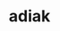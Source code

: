---
title: "adiak"
layout: cache
categories: [package, develop]
meta: {"compilers": ["gcc@=11.4.0", "gcc@=7.3.1", "gcc@=7.5.0", "gcc@=9.4.0", "oneapi@=2024.2.1"], "num_specs": 59, "num_specs_by_stack": {"e4s": 14, "e4s-neoverse-v2": 7, "e4s-neoverse_v1": 3, "e4s-oneapi": 6, "e4s-power": 1, "e4s-rocm-external": 8, "radiuss": 7, "radiuss-aws": 6, "radiuss-aws-aarch64": 6, "root": 59}, "oss": ["amzn2", "ubuntu18.04", "ubuntu20.04", "ubuntu22.04"], "platforms": ["linux"], "stacks": ["e4s", "e4s-neoverse-v2", "e4s-neoverse_v1", "e4s-oneapi", "e4s-power", "e4s-rocm-external", "radiuss", "radiuss-aws", "radiuss-aws-aarch64", "root"], "targets": ["aarch64", "neoverse_v1", "neoverse_v2", "ppc64le", "x86_64_v3"], "versions": ["0.4.1"]}
spec_details: [{"compiler": "gcc@=7.3.1", "hash": "acmhd2j2d5sjjqcpi3r2bz7jl5cd6fzj", "os": "amzn2", "platform": "linux", "size": "-", "stacks": ["radiuss-aws-aarch64", "root"], "tarball": "https://binaries.spack.io/develop/build_cache/linux-amzn2-aarch64/gcc-7.3.1/adiak-0.4.1/linux-amzn2-aarch64-gcc-7.3.1-adiak-0.4.1-acmhd2j2d5sjjqcpi3r2bz7jl5cd6fzj.spack", "target": "aarch64", "variants": ["build_system=cmake", "build_type=Release", "generator=make", "~ipo", "+mpi", "+shared"], "versions": ["0.4.1"]}, {"compiler": "gcc@=7.3.1", "hash": "apa3xu3juaoqa3hfdf3ecfl2oyljstrz", "os": "amzn2", "platform": "linux", "size": "-", "stacks": ["radiuss-aws-aarch64", "root"], "tarball": "https://binaries.spack.io/develop/build_cache/linux-amzn2-aarch64/gcc-7.3.1/adiak-0.4.1/linux-amzn2-aarch64-gcc-7.3.1-adiak-0.4.1-apa3xu3juaoqa3hfdf3ecfl2oyljstrz.spack", "target": "aarch64", "variants": ["build_system=cmake", "build_type=Release", "generator=make", "~ipo", "+mpi", "+shared"], "versions": ["0.4.1"]}, {"compiler": "gcc@=7.3.1", "hash": "nruph2wxopssuy6tn3gamqxykfy3memh", "os": "amzn2", "platform": "linux", "size": "-", "stacks": ["radiuss-aws-aarch64", "root"], "tarball": "https://binaries.spack.io/develop/build_cache/linux-amzn2-aarch64/gcc-7.3.1/adiak-0.4.1/linux-amzn2-aarch64-gcc-7.3.1-adiak-0.4.1-nruph2wxopssuy6tn3gamqxykfy3memh.spack", "target": "aarch64", "variants": ["build_system=cmake", "build_type=Release", "generator=make", "~ipo", "+mpi", "+shared"], "versions": ["0.4.1"]}, {"compiler": "gcc@=7.3.1", "hash": "nt573nlvoo3jidmjlu4coafvdpcbbi7q", "os": "amzn2", "platform": "linux", "size": "-", "stacks": ["radiuss-aws-aarch64", "root"], "tarball": "https://binaries.spack.io/develop/build_cache/linux-amzn2-aarch64/gcc-7.3.1/adiak-0.4.1/linux-amzn2-aarch64-gcc-7.3.1-adiak-0.4.1-nt573nlvoo3jidmjlu4coafvdpcbbi7q.spack", "target": "aarch64", "variants": ["build_system=cmake", "build_type=Release", "generator=make", "~ipo", "+mpi", "+shared"], "versions": ["0.4.1"]}, {"compiler": "gcc@=7.3.1", "hash": "ol5h2hbfri3lvnbpdgzwjvbod7chjgwq", "os": "amzn2", "platform": "linux", "size": "-", "stacks": ["radiuss-aws-aarch64", "root"], "tarball": "https://binaries.spack.io/develop/build_cache/linux-amzn2-aarch64/gcc-7.3.1/adiak-0.4.1/linux-amzn2-aarch64-gcc-7.3.1-adiak-0.4.1-ol5h2hbfri3lvnbpdgzwjvbod7chjgwq.spack", "target": "aarch64", "variants": ["build_system=cmake", "build_type=Release", "generator=make", "~ipo", "+mpi", "+shared"], "versions": ["0.4.1"]}, {"compiler": "gcc@=7.3.1", "hash": "ql5i45vqo2cg5vhuhfwojzapbcq6lvcj", "os": "amzn2", "platform": "linux", "size": "-", "stacks": ["radiuss-aws-aarch64", "root"], "tarball": "https://binaries.spack.io/develop/build_cache/linux-amzn2-aarch64/gcc-7.3.1/adiak-0.4.1/linux-amzn2-aarch64-gcc-7.3.1-adiak-0.4.1-ql5i45vqo2cg5vhuhfwojzapbcq6lvcj.spack", "target": "aarch64", "variants": ["build_system=cmake", "build_type=Release", "generator=make", "~ipo", "+mpi", "+shared"], "versions": ["0.4.1"]}, {"compiler": "gcc@=7.3.1", "hash": "5c5jegmm2dk45fae4oxkd3ec5y74to4l", "os": "amzn2", "platform": "linux", "size": "-", "stacks": ["radiuss-aws", "root"], "tarball": "https://binaries.spack.io/develop/build_cache/linux-amzn2-x86_64_v3/gcc-7.3.1/adiak-0.4.1/linux-amzn2-x86_64_v3-gcc-7.3.1-adiak-0.4.1-5c5jegmm2dk45fae4oxkd3ec5y74to4l.spack", "target": "x86_64_v3", "variants": ["build_system=cmake", "build_type=Release", "generator=make", "~ipo", "+mpi", "+shared"], "versions": ["0.4.1"]}, {"compiler": "gcc@=7.3.1", "hash": "evgrj3wnnkyg6ehvikfxjun7l4jib3o4", "os": "amzn2", "platform": "linux", "size": "-", "stacks": ["radiuss-aws", "root"], "tarball": "https://binaries.spack.io/develop/build_cache/linux-amzn2-x86_64_v3/gcc-7.3.1/adiak-0.4.1/linux-amzn2-x86_64_v3-gcc-7.3.1-adiak-0.4.1-evgrj3wnnkyg6ehvikfxjun7l4jib3o4.spack", "target": "x86_64_v3", "variants": ["build_system=cmake", "build_type=Release", "generator=make", "~ipo", "+mpi", "+shared"], "versions": ["0.4.1"]}, {"compiler": "gcc@=7.3.1", "hash": "h4hn76xvh5o4zjchv7zenzrlf7evgev2", "os": "amzn2", "platform": "linux", "size": "-", "stacks": ["radiuss-aws", "root"], "tarball": "https://binaries.spack.io/develop/build_cache/linux-amzn2-x86_64_v3/gcc-7.3.1/adiak-0.4.1/linux-amzn2-x86_64_v3-gcc-7.3.1-adiak-0.4.1-h4hn76xvh5o4zjchv7zenzrlf7evgev2.spack", "target": "x86_64_v3", "variants": ["build_system=cmake", "build_type=Release", "generator=make", "~ipo", "+mpi", "+shared"], "versions": ["0.4.1"]}, {"compiler": "gcc@=7.3.1", "hash": "jdxlngq6zir5og6cipp2ci4l6tz6qsis", "os": "amzn2", "platform": "linux", "size": "-", "stacks": ["radiuss-aws", "root"], "tarball": "https://binaries.spack.io/develop/build_cache/linux-amzn2-x86_64_v3/gcc-7.3.1/adiak-0.4.1/linux-amzn2-x86_64_v3-gcc-7.3.1-adiak-0.4.1-jdxlngq6zir5og6cipp2ci4l6tz6qsis.spack", "target": "x86_64_v3", "variants": ["build_system=cmake", "build_type=Release", "generator=make", "~ipo", "+mpi", "+shared"], "versions": ["0.4.1"]}, {"compiler": "gcc@=7.3.1", "hash": "rtppl7p35zogqvpxorhfk5o6wddttrhv", "os": "amzn2", "platform": "linux", "size": "-", "stacks": ["radiuss-aws", "root"], "tarball": "https://binaries.spack.io/develop/build_cache/linux-amzn2-x86_64_v3/gcc-7.3.1/adiak-0.4.1/linux-amzn2-x86_64_v3-gcc-7.3.1-adiak-0.4.1-rtppl7p35zogqvpxorhfk5o6wddttrhv.spack", "target": "x86_64_v3", "variants": ["build_system=cmake", "build_type=Release", "generator=make", "~ipo", "+mpi", "+shared"], "versions": ["0.4.1"]}, {"compiler": "gcc@=7.3.1", "hash": "vncduis752hpu475djgdtiyjuaenckdb", "os": "amzn2", "platform": "linux", "size": "-", "stacks": ["radiuss-aws", "root"], "tarball": "https://binaries.spack.io/develop/build_cache/linux-amzn2-x86_64_v3/gcc-7.3.1/adiak-0.4.1/linux-amzn2-x86_64_v3-gcc-7.3.1-adiak-0.4.1-vncduis752hpu475djgdtiyjuaenckdb.spack", "target": "x86_64_v3", "variants": ["build_system=cmake", "build_type=Release", "generator=make", "~ipo", "+mpi", "+shared"], "versions": ["0.4.1"]}, {"compiler": "gcc@=7.5.0", "hash": "3g7w4llad2krtkttsfypgnmgv7hhxbun", "os": "ubuntu18.04", "platform": "linux", "size": "-", "stacks": ["radiuss", "root"], "tarball": "https://binaries.spack.io/develop/build_cache/linux-ubuntu18.04-x86_64_v3/gcc-7.5.0/adiak-0.4.1/linux-ubuntu18.04-x86_64_v3-gcc-7.5.0-adiak-0.4.1-3g7w4llad2krtkttsfypgnmgv7hhxbun.spack", "target": "x86_64_v3", "variants": ["build_system=cmake", "build_type=Release", "generator=make", "~ipo", "+mpi", "+shared"], "versions": ["0.4.1"]}, {"compiler": "gcc@=7.5.0", "hash": "5cnshv3our34oierdqpunm2ckzicpmts", "os": "ubuntu18.04", "platform": "linux", "size": "-", "stacks": ["radiuss", "root"], "tarball": "https://binaries.spack.io/develop/build_cache/linux-ubuntu18.04-x86_64_v3/gcc-7.5.0/adiak-0.4.1/linux-ubuntu18.04-x86_64_v3-gcc-7.5.0-adiak-0.4.1-5cnshv3our34oierdqpunm2ckzicpmts.spack", "target": "x86_64_v3", "variants": ["build_system=cmake", "build_type=Release", "generator=make", "~ipo", "+mpi", "+shared"], "versions": ["0.4.1"]}, {"compiler": "gcc@=7.5.0", "hash": "bsmj6iqbplceu6ilsdqfyobhl24r67tc", "os": "ubuntu18.04", "platform": "linux", "size": "-", "stacks": ["radiuss", "root"], "tarball": "https://binaries.spack.io/develop/build_cache/linux-ubuntu18.04-x86_64_v3/gcc-7.5.0/adiak-0.4.1/linux-ubuntu18.04-x86_64_v3-gcc-7.5.0-adiak-0.4.1-bsmj6iqbplceu6ilsdqfyobhl24r67tc.spack", "target": "x86_64_v3", "variants": ["build_system=cmake", "build_type=Release", "generator=make", "~ipo", "+mpi", "+shared"], "versions": ["0.4.1"]}, {"compiler": "gcc@=7.5.0", "hash": "d6cmuo2lcinwhveipocsadxozboi3b3n", "os": "ubuntu18.04", "platform": "linux", "size": "-", "stacks": ["radiuss", "root"], "tarball": "https://binaries.spack.io/develop/build_cache/linux-ubuntu18.04-x86_64_v3/gcc-7.5.0/adiak-0.4.1/linux-ubuntu18.04-x86_64_v3-gcc-7.5.0-adiak-0.4.1-d6cmuo2lcinwhveipocsadxozboi3b3n.spack", "target": "x86_64_v3", "variants": ["build_system=cmake", "build_type=Release", "generator=make", "~ipo", "+mpi", "+shared"], "versions": ["0.4.1"]}, {"compiler": "gcc@=7.5.0", "hash": "hdyk6m4f25l2b75vy5uwj3g6x25fx2hd", "os": "ubuntu18.04", "platform": "linux", "size": "-", "stacks": ["radiuss", "root"], "tarball": "https://binaries.spack.io/develop/build_cache/linux-ubuntu18.04-x86_64_v3/gcc-7.5.0/adiak-0.4.1/linux-ubuntu18.04-x86_64_v3-gcc-7.5.0-adiak-0.4.1-hdyk6m4f25l2b75vy5uwj3g6x25fx2hd.spack", "target": "x86_64_v3", "variants": ["build_system=cmake", "build_type=Release", "generator=make", "~ipo", "+mpi", "+shared"], "versions": ["0.4.1"]}, {"compiler": "gcc@=7.5.0", "hash": "txngg2g2zecsnwxtvcj55quni7l6yu6v", "os": "ubuntu18.04", "platform": "linux", "size": "-", "stacks": ["radiuss", "root"], "tarball": "https://binaries.spack.io/develop/build_cache/linux-ubuntu18.04-x86_64_v3/gcc-7.5.0/adiak-0.4.1/linux-ubuntu18.04-x86_64_v3-gcc-7.5.0-adiak-0.4.1-txngg2g2zecsnwxtvcj55quni7l6yu6v.spack", "target": "x86_64_v3", "variants": ["build_system=cmake", "build_type=Release", "generator=make", "~ipo", "+mpi", "+shared"], "versions": ["0.4.1"]}, {"compiler": "gcc@=7.5.0", "hash": "x6alhivq3rswlnvncyuglqwkfgessxex", "os": "ubuntu18.04", "platform": "linux", "size": "-", "stacks": ["root"], "tarball": "https://binaries.spack.io/develop/build_cache/linux-ubuntu18.04-x86_64_v3/gcc-7.5.0/adiak-0.4.1/linux-ubuntu18.04-x86_64_v3-gcc-7.5.0-adiak-0.4.1-x6alhivq3rswlnvncyuglqwkfgessxex.spack", "target": "x86_64_v3", "variants": ["build_system=cmake", "build_type=Release", "generator=make", "~ipo", "+mpi", "+shared"], "versions": ["0.4.1"]}, {"compiler": "gcc@=7.5.0", "hash": "yeherflti5rdw52kecz7rhhjbgync4tk", "os": "ubuntu18.04", "platform": "linux", "size": "-", "stacks": ["radiuss", "root"], "tarball": "https://binaries.spack.io/develop/build_cache/linux-ubuntu18.04-x86_64_v3/gcc-7.5.0/adiak-0.4.1/linux-ubuntu18.04-x86_64_v3-gcc-7.5.0-adiak-0.4.1-yeherflti5rdw52kecz7rhhjbgync4tk.spack", "target": "x86_64_v3", "variants": ["build_system=cmake", "build_type=Release", "generator=make", "~ipo", "+mpi", "+shared"], "versions": ["0.4.1"]}, {"compiler": "gcc@=9.4.0", "hash": "dug4qkmvyeewddhuddwlhk2qvvfkemzz", "os": "ubuntu20.04", "platform": "linux", "size": "-", "stacks": ["e4s-power", "root"], "tarball": "https://binaries.spack.io/develop/build_cache/linux-ubuntu20.04-ppc64le/gcc-9.4.0/adiak-0.4.1/linux-ubuntu20.04-ppc64le-gcc-9.4.0-adiak-0.4.1-dug4qkmvyeewddhuddwlhk2qvvfkemzz.spack", "target": "ppc64le", "variants": ["build_system=cmake", "build_type=Release", "generator=make", "~ipo", "+mpi", "+shared"], "versions": ["0.4.1"]}, {"compiler": "gcc@=11.4.0", "hash": "3orniedi746p75bduus7d7zezeuweenc", "os": "ubuntu22.04", "platform": "linux", "size": "-", "stacks": ["e4s-neoverse_v1", "root"], "tarball": "https://binaries.spack.io/develop/build_cache/linux-ubuntu22.04-neoverse_v1/gcc-11.4.0/adiak-0.4.1/linux-ubuntu22.04-neoverse_v1-gcc-11.4.0-adiak-0.4.1-3orniedi746p75bduus7d7zezeuweenc.spack", "target": "neoverse_v1", "variants": ["build_system=cmake", "build_type=Release", "generator=make", "~ipo", "+mpi", "+shared"], "versions": ["0.4.1"]}, {"compiler": "gcc@=11.4.0", "hash": "rxgygzj4icqlee6dnrhdc6uzhqyhfqt6", "os": "ubuntu22.04", "platform": "linux", "size": "-", "stacks": ["e4s-neoverse_v1", "root"], "tarball": "https://binaries.spack.io/develop/build_cache/linux-ubuntu22.04-neoverse_v1/gcc-11.4.0/adiak-0.4.1/linux-ubuntu22.04-neoverse_v1-gcc-11.4.0-adiak-0.4.1-rxgygzj4icqlee6dnrhdc6uzhqyhfqt6.spack", "target": "neoverse_v1", "variants": ["build_system=cmake", "build_type=Release", "generator=make", "~ipo", "+mpi", "+shared"], "versions": ["0.4.1"]}, {"compiler": "gcc@=11.4.0", "hash": "szrrewheopy5x5ujdbydzlrdzafjn3rh", "os": "ubuntu22.04", "platform": "linux", "size": "-", "stacks": ["e4s-neoverse_v1", "root"], "tarball": "https://binaries.spack.io/develop/build_cache/linux-ubuntu22.04-neoverse_v1/gcc-11.4.0/adiak-0.4.1/linux-ubuntu22.04-neoverse_v1-gcc-11.4.0-adiak-0.4.1-szrrewheopy5x5ujdbydzlrdzafjn3rh.spack", "target": "neoverse_v1", "variants": ["build_system=cmake", "build_type=Release", "generator=make", "~ipo", "+mpi", "+shared"], "versions": ["0.4.1"]}, {"compiler": "gcc@=11.4.0", "hash": "2ujfceefpiqq6vnng7tbrjflqhzqb2e5", "os": "ubuntu22.04", "platform": "linux", "size": "-", "stacks": ["e4s-neoverse-v2", "root"], "tarball": "https://binaries.spack.io/develop/build_cache/linux-ubuntu22.04-neoverse_v2/gcc-11.4.0/adiak-0.4.1/linux-ubuntu22.04-neoverse_v2-gcc-11.4.0-adiak-0.4.1-2ujfceefpiqq6vnng7tbrjflqhzqb2e5.spack", "target": "neoverse_v2", "variants": ["build_system=cmake", "build_type=Release", "generator=make", "~ipo", "+mpi", "+shared"], "versions": ["0.4.1"]}, {"compiler": "gcc@=11.4.0", "hash": "7tknvvadwgsheifuhe3ienfwqo47qllg", "os": "ubuntu22.04", "platform": "linux", "size": "-", "stacks": ["e4s-neoverse-v2", "root"], "tarball": "https://binaries.spack.io/develop/build_cache/linux-ubuntu22.04-neoverse_v2/gcc-11.4.0/adiak-0.4.1/linux-ubuntu22.04-neoverse_v2-gcc-11.4.0-adiak-0.4.1-7tknvvadwgsheifuhe3ienfwqo47qllg.spack", "target": "neoverse_v2", "variants": ["build_system=cmake", "build_type=Release", "generator=make", "~ipo", "+mpi", "+shared"], "versions": ["0.4.1"]}, {"compiler": "gcc@=11.4.0", "hash": "7vsm3j2mimanqj5zy5jfixpklrdygwud", "os": "ubuntu22.04", "platform": "linux", "size": "-", "stacks": ["e4s-neoverse-v2", "root"], "tarball": "https://binaries.spack.io/develop/build_cache/linux-ubuntu22.04-neoverse_v2/gcc-11.4.0/adiak-0.4.1/linux-ubuntu22.04-neoverse_v2-gcc-11.4.0-adiak-0.4.1-7vsm3j2mimanqj5zy5jfixpklrdygwud.spack", "target": "neoverse_v2", "variants": ["build_system=cmake", "build_type=Release", "generator=make", "~ipo", "+mpi", "+shared"], "versions": ["0.4.1"]}, {"compiler": "gcc@=11.4.0", "hash": "dbl7jrm4hwwtmqoapkyvthrec4m27hgy", "os": "ubuntu22.04", "platform": "linux", "size": "-", "stacks": ["e4s-neoverse-v2", "root"], "tarball": "https://binaries.spack.io/develop/build_cache/linux-ubuntu22.04-neoverse_v2/gcc-11.4.0/adiak-0.4.1/linux-ubuntu22.04-neoverse_v2-gcc-11.4.0-adiak-0.4.1-dbl7jrm4hwwtmqoapkyvthrec4m27hgy.spack", "target": "neoverse_v2", "variants": ["build_system=cmake", "build_type=Release", "generator=make", "~ipo", "+mpi", "+shared"], "versions": ["0.4.1"]}, {"compiler": "gcc@=11.4.0", "hash": "lu7cdndgvd7rqa3wgksch6fy2xbcrpx5", "os": "ubuntu22.04", "platform": "linux", "size": "-", "stacks": ["e4s-neoverse-v2", "root"], "tarball": "https://binaries.spack.io/develop/build_cache/linux-ubuntu22.04-neoverse_v2/gcc-11.4.0/adiak-0.4.1/linux-ubuntu22.04-neoverse_v2-gcc-11.4.0-adiak-0.4.1-lu7cdndgvd7rqa3wgksch6fy2xbcrpx5.spack", "target": "neoverse_v2", "variants": ["build_system=cmake", "build_type=Release", "generator=make", "~ipo", "+mpi", "+shared"], "versions": ["0.4.1"]}, {"compiler": "gcc@=11.4.0", "hash": "r7bvfthcfjcggufiqm7begddvdcuzob2", "os": "ubuntu22.04", "platform": "linux", "size": "-", "stacks": ["e4s-neoverse-v2", "root"], "tarball": "https://binaries.spack.io/develop/build_cache/linux-ubuntu22.04-neoverse_v2/gcc-11.4.0/adiak-0.4.1/linux-ubuntu22.04-neoverse_v2-gcc-11.4.0-adiak-0.4.1-r7bvfthcfjcggufiqm7begddvdcuzob2.spack", "target": "neoverse_v2", "variants": ["build_system=cmake", "build_type=Release", "generator=make", "~ipo", "+mpi", "+shared"], "versions": ["0.4.1"]}, {"compiler": "gcc@=11.4.0", "hash": "uzijc7ivbwxvqgve4zpyuo7vecopgabm", "os": "ubuntu22.04", "platform": "linux", "size": "-", "stacks": ["e4s-neoverse-v2", "root"], "tarball": "https://binaries.spack.io/develop/build_cache/linux-ubuntu22.04-neoverse_v2/gcc-11.4.0/adiak-0.4.1/linux-ubuntu22.04-neoverse_v2-gcc-11.4.0-adiak-0.4.1-uzijc7ivbwxvqgve4zpyuo7vecopgabm.spack", "target": "neoverse_v2", "variants": ["build_system=cmake", "build_type=Release", "generator=make", "~ipo", "+mpi", "+shared"], "versions": ["0.4.1"]}, {"compiler": "gcc@=11.4.0", "hash": "346mtbwy4dkholn746z6yw6ciw6ymbi5", "os": "ubuntu22.04", "platform": "linux", "size": "-", "stacks": ["e4s", "root"], "tarball": "https://binaries.spack.io/develop/build_cache/linux-ubuntu22.04-x86_64_v3/gcc-11.4.0/adiak-0.4.1/linux-ubuntu22.04-x86_64_v3-gcc-11.4.0-adiak-0.4.1-346mtbwy4dkholn746z6yw6ciw6ymbi5.spack", "target": "x86_64_v3", "variants": ["build_system=cmake", "build_type=Release", "generator=make", "~ipo", "+mpi", "+shared"], "versions": ["0.4.1"]}, {"compiler": "gcc@=11.4.0", "hash": "6fqzusl7op2vulh3blpouhllwjtcj255", "os": "ubuntu22.04", "platform": "linux", "size": "-", "stacks": ["e4s", "root"], "tarball": "https://binaries.spack.io/develop/build_cache/linux-ubuntu22.04-x86_64_v3/gcc-11.4.0/adiak-0.4.1/linux-ubuntu22.04-x86_64_v3-gcc-11.4.0-adiak-0.4.1-6fqzusl7op2vulh3blpouhllwjtcj255.spack", "target": "x86_64_v3", "variants": ["build_system=cmake", "build_type=Release", "generator=make", "~ipo", "+mpi", "+shared"], "versions": ["0.4.1"]}, {"compiler": "gcc@=11.4.0", "hash": "6tpxwc75xqtmyhejit55h55ylkdxswwq", "os": "ubuntu22.04", "platform": "linux", "size": "-", "stacks": ["e4s", "root"], "tarball": "https://binaries.spack.io/develop/build_cache/linux-ubuntu22.04-x86_64_v3/gcc-11.4.0/adiak-0.4.1/linux-ubuntu22.04-x86_64_v3-gcc-11.4.0-adiak-0.4.1-6tpxwc75xqtmyhejit55h55ylkdxswwq.spack", "target": "x86_64_v3", "variants": ["build_system=cmake", "build_type=Release", "generator=make", "~ipo", "+mpi", "+shared"], "versions": ["0.4.1"]}, {"compiler": "gcc@=11.4.0", "hash": "7ao4mjgwcofpdwuusgwa3hvz57yts7sz", "os": "ubuntu22.04", "platform": "linux", "size": "-", "stacks": ["e4s", "root"], "tarball": "https://binaries.spack.io/develop/build_cache/linux-ubuntu22.04-x86_64_v3/gcc-11.4.0/adiak-0.4.1/linux-ubuntu22.04-x86_64_v3-gcc-11.4.0-adiak-0.4.1-7ao4mjgwcofpdwuusgwa3hvz57yts7sz.spack", "target": "x86_64_v3", "variants": ["build_system=cmake", "build_type=Release", "generator=make", "~ipo", "+mpi", "+shared"], "versions": ["0.4.1"]}, {"compiler": "gcc@=11.4.0", "hash": "afkhpicrrpvuclxffihrsn6fjp3wc6jy", "os": "ubuntu22.04", "platform": "linux", "size": "-", "stacks": ["e4s-rocm-external", "root"], "tarball": "https://binaries.spack.io/develop/build_cache/linux-ubuntu22.04-x86_64_v3/gcc-11.4.0/adiak-0.4.1/linux-ubuntu22.04-x86_64_v3-gcc-11.4.0-adiak-0.4.1-afkhpicrrpvuclxffihrsn6fjp3wc6jy.spack", "target": "x86_64_v3", "variants": ["build_system=cmake", "build_type=Release", "generator=make", "~ipo", "+mpi", "+shared"], "versions": ["0.4.1"]}, {"compiler": "gcc@=11.4.0", "hash": "edfndpmu7fblyfemnzelfrgc26v362hp", "os": "ubuntu22.04", "platform": "linux", "size": "-", "stacks": ["e4s", "root"], "tarball": "https://binaries.spack.io/develop/build_cache/linux-ubuntu22.04-x86_64_v3/gcc-11.4.0/adiak-0.4.1/linux-ubuntu22.04-x86_64_v3-gcc-11.4.0-adiak-0.4.1-edfndpmu7fblyfemnzelfrgc26v362hp.spack", "target": "x86_64_v3", "variants": ["build_system=cmake", "build_type=Release", "generator=make", "~ipo", "+mpi", "+shared"], "versions": ["0.4.1"]}, {"compiler": "gcc@=11.4.0", "hash": "eoqvzbn7bqwgiigystduidwrk66dlmjm", "os": "ubuntu22.04", "platform": "linux", "size": "-", "stacks": ["e4s", "root"], "tarball": "https://binaries.spack.io/develop/build_cache/linux-ubuntu22.04-x86_64_v3/gcc-11.4.0/adiak-0.4.1/linux-ubuntu22.04-x86_64_v3-gcc-11.4.0-adiak-0.4.1-eoqvzbn7bqwgiigystduidwrk66dlmjm.spack", "target": "x86_64_v3", "variants": ["build_system=cmake", "build_type=Release", "generator=make", "~ipo", "+mpi", "+shared"], "versions": ["0.4.1"]}, {"compiler": "gcc@=11.4.0", "hash": "gja76dpcecgdxerqnjowwxs26xjw5b3i", "os": "ubuntu22.04", "platform": "linux", "size": "-", "stacks": ["e4s", "root"], "tarball": "https://binaries.spack.io/develop/build_cache/linux-ubuntu22.04-x86_64_v3/gcc-11.4.0/adiak-0.4.1/linux-ubuntu22.04-x86_64_v3-gcc-11.4.0-adiak-0.4.1-gja76dpcecgdxerqnjowwxs26xjw5b3i.spack", "target": "x86_64_v3", "variants": ["build_system=cmake", "build_type=Release", "generator=make", "~ipo", "+mpi", "+shared"], "versions": ["0.4.1"]}, {"compiler": "gcc@=11.4.0", "hash": "ilkztyq53nxms7e2cmrkf4r4letqfzbw", "os": "ubuntu22.04", "platform": "linux", "size": "-", "stacks": ["e4s-rocm-external", "root"], "tarball": "https://binaries.spack.io/develop/build_cache/linux-ubuntu22.04-x86_64_v3/gcc-11.4.0/adiak-0.4.1/linux-ubuntu22.04-x86_64_v3-gcc-11.4.0-adiak-0.4.1-ilkztyq53nxms7e2cmrkf4r4letqfzbw.spack", "target": "x86_64_v3", "variants": ["build_system=cmake", "build_type=Release", "generator=make", "~ipo", "+mpi", "+shared"], "versions": ["0.4.1"]}, {"compiler": "gcc@=11.4.0", "hash": "lvlxm3penp2wvxrfqyji777nlzjfvi33", "os": "ubuntu22.04", "platform": "linux", "size": "-", "stacks": ["e4s", "root"], "tarball": "https://binaries.spack.io/develop/build_cache/linux-ubuntu22.04-x86_64_v3/gcc-11.4.0/adiak-0.4.1/linux-ubuntu22.04-x86_64_v3-gcc-11.4.0-adiak-0.4.1-lvlxm3penp2wvxrfqyji777nlzjfvi33.spack", "target": "x86_64_v3", "variants": ["build_system=cmake", "build_type=Release", "generator=make", "~ipo", "+mpi", "+shared"], "versions": ["0.4.1"]}, {"compiler": "gcc@=11.4.0", "hash": "mc75htgslj4vc24gpizop2p4s3tybbyw", "os": "ubuntu22.04", "platform": "linux", "size": "-", "stacks": ["e4s", "root"], "tarball": "https://binaries.spack.io/develop/build_cache/linux-ubuntu22.04-x86_64_v3/gcc-11.4.0/adiak-0.4.1/linux-ubuntu22.04-x86_64_v3-gcc-11.4.0-adiak-0.4.1-mc75htgslj4vc24gpizop2p4s3tybbyw.spack", "target": "x86_64_v3", "variants": ["build_system=cmake", "build_type=Release", "generator=make", "~ipo", "+mpi", "+shared"], "versions": ["0.4.1"]}, {"compiler": "gcc@=11.4.0", "hash": "phxcacttvy2gvy4wu34i4pi5cswprsw7", "os": "ubuntu22.04", "platform": "linux", "size": "-", "stacks": ["e4s", "root"], "tarball": "https://binaries.spack.io/develop/build_cache/linux-ubuntu22.04-x86_64_v3/gcc-11.4.0/adiak-0.4.1/linux-ubuntu22.04-x86_64_v3-gcc-11.4.0-adiak-0.4.1-phxcacttvy2gvy4wu34i4pi5cswprsw7.spack", "target": "x86_64_v3", "variants": ["build_system=cmake", "build_type=Release", "generator=make", "~ipo", "+mpi", "+shared"], "versions": ["0.4.1"]}, {"compiler": "gcc@=11.4.0", "hash": "pimmcgpo2h7fa5k6afl3ha6wqsw3fvde", "os": "ubuntu22.04", "platform": "linux", "size": "-", "stacks": ["e4s-rocm-external", "root"], "tarball": "https://binaries.spack.io/develop/build_cache/linux-ubuntu22.04-x86_64_v3/gcc-11.4.0/adiak-0.4.1/linux-ubuntu22.04-x86_64_v3-gcc-11.4.0-adiak-0.4.1-pimmcgpo2h7fa5k6afl3ha6wqsw3fvde.spack", "target": "x86_64_v3", "variants": ["build_system=cmake", "build_type=Release", "generator=make", "~ipo", "+mpi", "+shared"], "versions": ["0.4.1"]}, {"compiler": "gcc@=11.4.0", "hash": "qb5tgsgoafh6zxilomalz7qwegglu4id", "os": "ubuntu22.04", "platform": "linux", "size": "-", "stacks": ["e4s", "root"], "tarball": "https://binaries.spack.io/develop/build_cache/linux-ubuntu22.04-x86_64_v3/gcc-11.4.0/adiak-0.4.1/linux-ubuntu22.04-x86_64_v3-gcc-11.4.0-adiak-0.4.1-qb5tgsgoafh6zxilomalz7qwegglu4id.spack", "target": "x86_64_v3", "variants": ["build_system=cmake", "build_type=Release", "generator=make", "~ipo", "+mpi", "+shared"], "versions": ["0.4.1"]}, {"compiler": "gcc@=11.4.0", "hash": "qoc32dzy67vzu6vcqhojzw3klemt3qtw", "os": "ubuntu22.04", "platform": "linux", "size": "-", "stacks": ["e4s", "root"], "tarball": "https://binaries.spack.io/develop/build_cache/linux-ubuntu22.04-x86_64_v3/gcc-11.4.0/adiak-0.4.1/linux-ubuntu22.04-x86_64_v3-gcc-11.4.0-adiak-0.4.1-qoc32dzy67vzu6vcqhojzw3klemt3qtw.spack", "target": "x86_64_v3", "variants": ["build_system=cmake", "build_type=Release", "generator=make", "~ipo", "+mpi", "+shared"], "versions": ["0.4.1"]}, {"compiler": "gcc@=11.4.0", "hash": "sft53mueuhqa5vpgo3fabsqms3xafw63", "os": "ubuntu22.04", "platform": "linux", "size": "-", "stacks": ["e4s", "root"], "tarball": "https://binaries.spack.io/develop/build_cache/linux-ubuntu22.04-x86_64_v3/gcc-11.4.0/adiak-0.4.1/linux-ubuntu22.04-x86_64_v3-gcc-11.4.0-adiak-0.4.1-sft53mueuhqa5vpgo3fabsqms3xafw63.spack", "target": "x86_64_v3", "variants": ["build_system=cmake", "build_type=Release", "generator=make", "~ipo", "+mpi", "+shared"], "versions": ["0.4.1"]}, {"compiler": "gcc@=11.4.0", "hash": "ujhbam4fmzvy5srvqjqj7rgi436sk7gz", "os": "ubuntu22.04", "platform": "linux", "size": "-", "stacks": ["e4s-rocm-external", "root"], "tarball": "https://binaries.spack.io/develop/build_cache/linux-ubuntu22.04-x86_64_v3/gcc-11.4.0/adiak-0.4.1/linux-ubuntu22.04-x86_64_v3-gcc-11.4.0-adiak-0.4.1-ujhbam4fmzvy5srvqjqj7rgi436sk7gz.spack", "target": "x86_64_v3", "variants": ["build_system=cmake", "build_type=Release", "generator=make", "~ipo", "+mpi", "+shared"], "versions": ["0.4.1"]}, {"compiler": "gcc@=11.4.0", "hash": "ul2azlzwimdz64e7ji2eu324byvvvn7s", "os": "ubuntu22.04", "platform": "linux", "size": "-", "stacks": ["e4s-rocm-external", "root"], "tarball": "https://binaries.spack.io/develop/build_cache/linux-ubuntu22.04-x86_64_v3/gcc-11.4.0/adiak-0.4.1/linux-ubuntu22.04-x86_64_v3-gcc-11.4.0-adiak-0.4.1-ul2azlzwimdz64e7ji2eu324byvvvn7s.spack", "target": "x86_64_v3", "variants": ["build_system=cmake", "build_type=Release", "generator=make", "~ipo", "+mpi", "+shared"], "versions": ["0.4.1"]}, {"compiler": "gcc@=11.4.0", "hash": "w4fqwolne4thhcpfz7ll5ub3brprambt", "os": "ubuntu22.04", "platform": "linux", "size": "-", "stacks": ["e4s", "root"], "tarball": "https://binaries.spack.io/develop/build_cache/linux-ubuntu22.04-x86_64_v3/gcc-11.4.0/adiak-0.4.1/linux-ubuntu22.04-x86_64_v3-gcc-11.4.0-adiak-0.4.1-w4fqwolne4thhcpfz7ll5ub3brprambt.spack", "target": "x86_64_v3", "variants": ["build_system=cmake", "build_type=Release", "generator=make", "~ipo", "+mpi", "+shared"], "versions": ["0.4.1"]}, {"compiler": "gcc@=11.4.0", "hash": "w5qmf4hpn5s7lvw45exhbvrnmiw6de5j", "os": "ubuntu22.04", "platform": "linux", "size": "-", "stacks": ["e4s-rocm-external", "root"], "tarball": "https://binaries.spack.io/develop/build_cache/linux-ubuntu22.04-x86_64_v3/gcc-11.4.0/adiak-0.4.1/linux-ubuntu22.04-x86_64_v3-gcc-11.4.0-adiak-0.4.1-w5qmf4hpn5s7lvw45exhbvrnmiw6de5j.spack", "target": "x86_64_v3", "variants": ["build_system=cmake", "build_type=Release", "generator=make", "~ipo", "+mpi", "+shared"], "versions": ["0.4.1"]}, {"compiler": "gcc@=11.4.0", "hash": "xej3b7nfnaakgdtipy5o5hodvcrju7sv", "os": "ubuntu22.04", "platform": "linux", "size": "-", "stacks": ["e4s-rocm-external", "root"], "tarball": "https://binaries.spack.io/develop/build_cache/linux-ubuntu22.04-x86_64_v3/gcc-11.4.0/adiak-0.4.1/linux-ubuntu22.04-x86_64_v3-gcc-11.4.0-adiak-0.4.1-xej3b7nfnaakgdtipy5o5hodvcrju7sv.spack", "target": "x86_64_v3", "variants": ["build_system=cmake", "build_type=Release", "generator=make", "~ipo", "+mpi", "+shared"], "versions": ["0.4.1"]}, {"compiler": "gcc@=11.4.0", "hash": "yhkzpyymynehrpb4cueafbklmdey677g", "os": "ubuntu22.04", "platform": "linux", "size": "-", "stacks": ["e4s-rocm-external", "root"], "tarball": "https://binaries.spack.io/develop/build_cache/linux-ubuntu22.04-x86_64_v3/gcc-11.4.0/adiak-0.4.1/linux-ubuntu22.04-x86_64_v3-gcc-11.4.0-adiak-0.4.1-yhkzpyymynehrpb4cueafbklmdey677g.spack", "target": "x86_64_v3", "variants": ["build_system=cmake", "build_type=Release", "generator=make", "~ipo", "+mpi", "+shared"], "versions": ["0.4.1"]}, {"compiler": "oneapi@=2024.2.1", "hash": "5qv35vdcovbybbirbv5qsclve7kuoqar", "os": "ubuntu22.04", "platform": "linux", "size": "-", "stacks": ["e4s-oneapi", "root"], "tarball": "https://binaries.spack.io/develop/build_cache/linux-ubuntu22.04-x86_64_v3/oneapi-2024.2.1/adiak-0.4.1/linux-ubuntu22.04-x86_64_v3-oneapi-2024.2.1-adiak-0.4.1-5qv35vdcovbybbirbv5qsclve7kuoqar.spack", "target": "x86_64_v3", "variants": ["build_system=cmake", "build_type=Release", "generator=make", "~ipo", "+mpi", "+shared"], "versions": ["0.4.1"]}, {"compiler": "oneapi@=2024.2.1", "hash": "gtsfk74tquiypqdksyqtumivhncq4l6p", "os": "ubuntu22.04", "platform": "linux", "size": "-", "stacks": ["e4s-oneapi", "root"], "tarball": "https://binaries.spack.io/develop/build_cache/linux-ubuntu22.04-x86_64_v3/oneapi-2024.2.1/adiak-0.4.1/linux-ubuntu22.04-x86_64_v3-oneapi-2024.2.1-adiak-0.4.1-gtsfk74tquiypqdksyqtumivhncq4l6p.spack", "target": "x86_64_v3", "variants": ["build_system=cmake", "build_type=Release", "generator=make", "~ipo", "+mpi", "+shared"], "versions": ["0.4.1"]}, {"compiler": "oneapi@=2024.2.1", "hash": "ixnpdh2hbhk6jzirezdj2j6hl45aty2d", "os": "ubuntu22.04", "platform": "linux", "size": "-", "stacks": ["e4s-oneapi", "root"], "tarball": "https://binaries.spack.io/develop/build_cache/linux-ubuntu22.04-x86_64_v3/oneapi-2024.2.1/adiak-0.4.1/linux-ubuntu22.04-x86_64_v3-oneapi-2024.2.1-adiak-0.4.1-ixnpdh2hbhk6jzirezdj2j6hl45aty2d.spack", "target": "x86_64_v3", "variants": ["build_system=cmake", "build_type=Release", "generator=make", "~ipo", "+mpi", "+shared"], "versions": ["0.4.1"]}, {"compiler": "oneapi@=2024.2.1", "hash": "tstznwaohrtrsfubps4ny2lkx5cxd24c", "os": "ubuntu22.04", "platform": "linux", "size": "-", "stacks": ["e4s-oneapi", "root"], "tarball": "https://binaries.spack.io/develop/build_cache/linux-ubuntu22.04-x86_64_v3/oneapi-2024.2.1/adiak-0.4.1/linux-ubuntu22.04-x86_64_v3-oneapi-2024.2.1-adiak-0.4.1-tstznwaohrtrsfubps4ny2lkx5cxd24c.spack", "target": "x86_64_v3", "variants": ["build_system=cmake", "build_type=Release", "generator=make", "~ipo", "+mpi", "+shared"], "versions": ["0.4.1"]}, {"compiler": "oneapi@=2024.2.1", "hash": "u7uhewtig4w5nubxbysfw2vnyz36tbyc", "os": "ubuntu22.04", "platform": "linux", "size": "-", "stacks": ["e4s-oneapi", "root"], "tarball": "https://binaries.spack.io/develop/build_cache/linux-ubuntu22.04-x86_64_v3/oneapi-2024.2.1/adiak-0.4.1/linux-ubuntu22.04-x86_64_v3-oneapi-2024.2.1-adiak-0.4.1-u7uhewtig4w5nubxbysfw2vnyz36tbyc.spack", "target": "x86_64_v3", "variants": ["build_system=cmake", "build_type=Release", "generator=make", "~ipo", "+mpi", "+shared"], "versions": ["0.4.1"]}, {"compiler": "oneapi@=2024.2.1", "hash": "zsl5mfkfuhhat4wokubhslh6epy6duac", "os": "ubuntu22.04", "platform": "linux", "size": "-", "stacks": ["e4s-oneapi", "root"], "tarball": "https://binaries.spack.io/develop/build_cache/linux-ubuntu22.04-x86_64_v3/oneapi-2024.2.1/adiak-0.4.1/linux-ubuntu22.04-x86_64_v3-oneapi-2024.2.1-adiak-0.4.1-zsl5mfkfuhhat4wokubhslh6epy6duac.spack", "target": "x86_64_v3", "variants": ["build_system=cmake", "build_type=Release", "generator=make", "~ipo", "+mpi", "+shared"], "versions": ["0.4.1"]}]
---